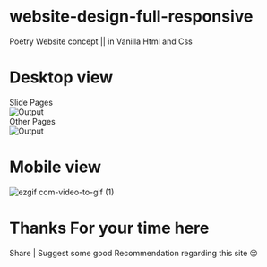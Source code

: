 # website-design-full-responsive
Poetry Website concept  ||  in Vanilla  Html and Css
# Desktop view
Slide Pages 
<br>
![Output](https://user-images.githubusercontent.com/123060177/229085176-f5a3df21-290e-4b31-ae12-4e1969cbca04.gif)
<br>
Other Pages 
<br>
![Output](https://user-images.githubusercontent.com/123060177/229090307-a61a2033-de2a-45a0-946a-e4b0d3d0548a.gif)
# Mobile view 
![ezgif com-video-to-gif (1)](https://user-images.githubusercontent.com/123060177/229096986-7e6601be-b493-478a-a436-404c3c4b9385.gif)
<br>
# Thanks For your time here 
Share | Suggest some good Recommendation regarding this site 😌
